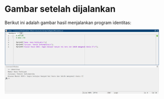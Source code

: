 # Gambar setelah dijalankan

Berikut ini adalah gambar hasil menjalankan program identitas:

![RUN PROGRAM IDENTITAS](run_identitas.jpg)